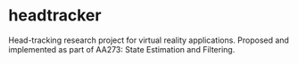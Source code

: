 # headtracker
Head-tracking research project for virtual reality applications. Proposed and implemented as part of AA273: State Estimation and Filtering.
